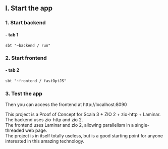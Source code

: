 ## I. Start the app

### 1. Start backend

#### - tab 1

```shell
sbt "~backend / run"
```

### 2. Start frontend

#### - tab 2

```shell
sbt "~frontend / fastOptJS"
```

### 3. Test the app


Then you can access the frontend at http://localhost:8090


This project is a Proof of Concept for Scala 3 + ZIO 2 + zio-http + Laminar.\
The backend uses zio-http and zio 2.\
The frontend uses Laminar and zio 2, allowing parallelism in a single-threaded web page.\
The project is in itself totally useless, but is a good starting point for anyone interested in this amazing technology.

